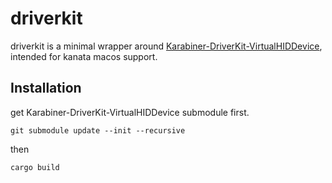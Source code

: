 # driverkit

driverkit is a minimal wrapper around [Karabiner-DriverKit-VirtualHIDDevice](https://github.com/pqrs-org/Karabiner-DriverKit-VirtualHIDDevice), intended for kanata macos support.

## Installation

get Karabiner-DriverKit-VirtualHIDDevice submodule first.

    git submodule update --init --recursive

then

    cargo build

